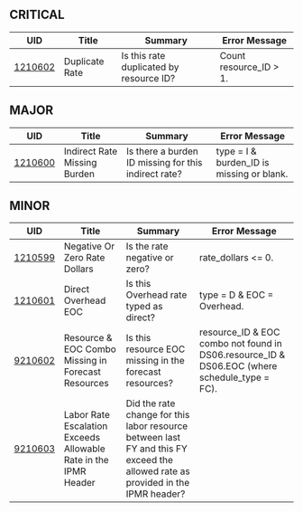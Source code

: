 ## CRITICAL

| UID | Title | Summary | Error Message |
|-----|-------|---------|---------------|
| [1210602](/DIQs/DS21/1210602) | Duplicate Rate | Is this rate duplicated by resource ID? | Count resource_ID > 1. |
## MAJOR

| UID | Title | Summary | Error Message |
|-----|-------|---------|---------------|
| [1210600](/DIQs/DS21/1210600) | Indirect Rate Missing Burden | Is there a burden ID missing for this indirect rate? | type = I & burden_ID is missing or blank. |
## MINOR

| UID | Title | Summary | Error Message |
|-----|-------|---------|---------------|
| [1210599](/DIQs/DS21/1210599) | Negative Or Zero Rate Dollars | Is the rate negative or zero? | rate_dollars <= 0. |
| [1210601](/DIQs/DS21/1210601) | Direct Overhead EOC | Is this Overhead rate typed as direct? | type = D & EOC = Overhead. |
| [9210602](/DIQs/DS21/9210602) | Resource & EOC Combo Missing in Forecast Resources | Is this resource EOC missing in the forecast resources? | resource_ID & EOC combo not found in DS06.resource_ID & DS06.EOC (where schedule_type = FC). |
| [9210603](/DIQs/DS21/9210603) | Labor Rate Escalation Exceeds Allowable Rate in the IPMR Header | Did the rate change for this labor resource between last FY and this FY exceed the allowed rate as provided in the IPMR header? | |(DS21.rate_dollars for current FY - DS21.rate_dollars previous FY) / DS21.rate_dollars previous FY| - DS07.escalation_rate_pct > .02 (by resource_ID). |
